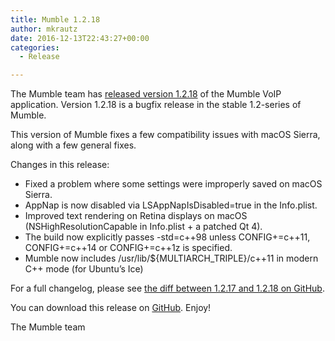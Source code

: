 ```yaml
---
title: Mumble 1.2.18
author: mkrautz
date: 2016-12-13T22:43:27+00:00
categories:
  - Release

---
```

The Mumble team has [released version 1.2.18][1] of the Mumble VoIP application. Version 1.2.18 is a bugfix release in the stable 1.2-series of Mumble.

This version of Mumble fixes a few compatibility issues with macOS Sierra, along with a few general fixes.

<!--more-->

Changes in this release:

* Fixed a problem where some settings were improperly saved on macOS Sierra.
* AppNap is now disabled via LSAppNapIsDisabled=true in the Info.plist.
* Improved text rendering on Retina displays on macOS (NSHighResolutionCapable in Info.plist + a patched Qt 4).
* The build now explicitly passes -std=c++98 unless CONFIG+=c++11, CONFIG+=c++14 or CONFIG+=c++1z is specified.
* Mumble now includes /usr/lib/${MULTIARCH_TRIPLE}/c++11 in modern C++ mode (for Ubuntu&#8217;s Ice) </ul>

For a full changelog, please see [the diff between 1.2.17 and 1.2.18 on GitHub][2].

You can download this release on [GitHub][3]. Enjoy!

The Mumble team

 [1]: https://github.com/mumble-voip/mumble/releases/tag/1.2.18
 [2]: https://github.com/mumble-voip/mumble/compare/1.2.17...1.2.18
 [3]: https://github.com/mumble-voip/mumble/releases/tag/1.2.18 "https://github.com/mumble-voip/mumble/releases/tag/1.2.18"
